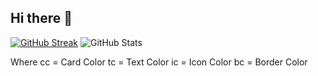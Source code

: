 ## Hi there 👋

[![GitHub Streak](https://streak-stats.demolab.com?user=Killer4563782&theme=modern-lilac)](https://git.io/streak-stats) 
![GitHub Stats](https://github-stats-alpha.vercel.app/api?username=Killer4563782&cc=000&tc=fff&ic=fff&bc=000)

Where cc = Card Color
      tc = Text Color
      ic = Icon Color
      bc = Border Color

<!--
**Killer4563782/Killer4563782** is a ✨ _special_ ✨ repository because its `README.md` (this file) appears on your GitHub profile.

Here are some ideas to get you started:

- 🔭 I’m currently working on ...
- 🌱 I’m currently learning ...
- 👯 I’m looking to collaborate on ...
- 🤔 I’m looking for help with ...
- 💬 Ask me about ...
- 📫 How to reach me: ...
- 😄 Pronouns: ...
- ⚡ Fun fact: ...
-->
